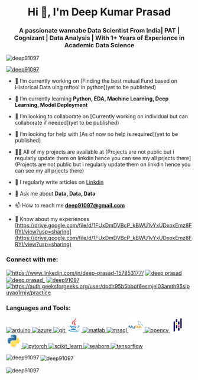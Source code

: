 <h1 align="center">Hi 👋, I'm Deep Kumar Prasad</h1>
<h3 align="center">A passionate wannabe Data Scientist From India| PAT | Cognizant | Data Analysis | With 1+ Years of Experience in Academic Data Science</h3>

<p align="left"> <img src="https://komarev.com/ghpvc/?username=deep91097&label=Profile%20views&color=0e75b6&style=flat" alt="deep91097" /> </p>

<p align="left"> <a href="https://github.com/ryo-ma/github-profile-trophy"><img src="https://github-profile-trophy.vercel.app/?username=deep91097" alt="deep91097" /></a> </p>

- 🔭 I’m currently working on [Finding the best mutual Fund based on Historical Data uing mftool in python](yet to be published)

- 🌱 I’m currently learning **Python, EDA, Machine Learning, Deep Learning, Model Deployment**

- 👯 I’m looking to collaborate on [Currently working on individual but can collaborate if needed](yet to be published)

- 🤝 I’m looking for help with [As of now no help is required](yet to be published)

- 👨‍💻 All of my projects are available at [Projects are not public but i regularly update them on linkdin hence you can see my all prjects there](Projects are not public but i regularly update them on linkdin hence you can see my all prjects there)

- 📝 I regularly write articles on [Linkdin](Linkdin)

- 💬 Ask me about **Data, Data, Data**

- 📫 How to reach me **deep91097@gmail.com**

- 📄 Know about my experiences [https://drive.google.com/file/d/1FUxDmDVBcP_kBWU1vYxUDxoxEmz8FRYI/view?usp=sharing](https://drive.google.com/file/d/1FUxDmDVBcP_kBWU1vYxUDxoxEmz8FRYI/view?usp=sharing)

<h3 align="left">Connect with me:</h3>
<p align="left">
<a href="https://linkedin.com/in/https://www.linkedin.com/in/deep-prasad-157853177/" target="blank"><img align="center" src="https://raw.githubusercontent.com/rahuldkjain/github-profile-readme-generator/master/src/images/icons/Social/linked-in-alt.svg" alt="https://www.linkedin.com/in/deep-prasad-157853177/" height="30" width="40" /></a>
<a href="https://fb.com/deep prasad" target="blank"><img align="center" src="https://raw.githubusercontent.com/rahuldkjain/github-profile-readme-generator/master/src/images/icons/Social/facebook.svg" alt="deep prasad" height="30" width="40" /></a>
<a href="https://instagram.com/deep.prasad_" target="blank"><img align="center" src="https://raw.githubusercontent.com/rahuldkjain/github-profile-readme-generator/master/src/images/icons/Social/instagram.svg" alt="deep.prasad_" height="30" width="40" /></a>
<a href="https://www.leetcode.com/deep91097" target="blank"><img align="center" src="https://raw.githubusercontent.com/rahuldkjain/github-profile-readme-generator/master/src/images/icons/Social/leet-code.svg" alt="deep91097" height="30" width="40" /></a>
<a href="https://auth.geeksforgeeks.org/user/https://auth.geeksforgeeks.org/user/dpdir95b5bbof6esmjel03amth95sipuyao1rnjy/practice" target="blank"><img align="center" src="https://raw.githubusercontent.com/rahuldkjain/github-profile-readme-generator/master/src/images/icons/Social/geeks-for-geeks.svg" alt="https://auth.geeksforgeeks.org/user/dpdir95b5bbof6esmjel03amth95sipuyao1rnjy/practice" height="30" width="40" /></a>
</p>

<h3 align="left">Languages and Tools:</h3>
<p align="left"> <a href="https://www.arduino.cc/" target="_blank" rel="noreferrer"> <img src="https://cdn.worldvectorlogo.com/logos/arduino-1.svg" alt="arduino" width="40" height="40"/> </a> <a href="https://azure.microsoft.com/en-in/" target="_blank" rel="noreferrer"> <img src="https://www.vectorlogo.zone/logos/microsoft_azure/microsoft_azure-icon.svg" alt="azure" width="40" height="40"/> </a> <a href="https://git-scm.com/" target="_blank" rel="noreferrer"> <img src="https://www.vectorlogo.zone/logos/git-scm/git-scm-icon.svg" alt="git" width="40" height="40"/> </a> <a href="https://www.java.com" target="_blank" rel="noreferrer"> <img src="https://raw.githubusercontent.com/devicons/devicon/master/icons/java/java-original.svg" alt="java" width="40" height="40"/> </a> <a href="https://www.mathworks.com/" target="_blank" rel="noreferrer"> <img src="https://upload.wikimedia.org/wikipedia/commons/2/21/Matlab_Logo.png" alt="matlab" width="40" height="40"/> </a> <a href="https://www.microsoft.com/en-us/sql-server" target="_blank" rel="noreferrer"> <img src="https://www.svgrepo.com/show/303229/microsoft-sql-server-logo.svg" alt="mssql" width="40" height="40"/> </a> <a href="https://www.mysql.com/" target="_blank" rel="noreferrer"> <img src="https://raw.githubusercontent.com/devicons/devicon/master/icons/mysql/mysql-original-wordmark.svg" alt="mysql" width="40" height="40"/> </a> <a href="https://opencv.org/" target="_blank" rel="noreferrer"> <img src="https://www.vectorlogo.zone/logos/opencv/opencv-icon.svg" alt="opencv" width="40" height="40"/> </a> <a href="https://pandas.pydata.org/" target="_blank" rel="noreferrer"> <img src="https://raw.githubusercontent.com/devicons/devicon/2ae2a900d2f041da66e950e4d48052658d850630/icons/pandas/pandas-original.svg" alt="pandas" width="40" height="40"/> </a> <a href="https://www.python.org" target="_blank" rel="noreferrer"> <img src="https://raw.githubusercontent.com/devicons/devicon/master/icons/python/python-original.svg" alt="python" width="40" height="40"/> </a> <a href="https://pytorch.org/" target="_blank" rel="noreferrer"> <img src="https://www.vectorlogo.zone/logos/pytorch/pytorch-icon.svg" alt="pytorch" width="40" height="40"/> </a> <a href="https://scikit-learn.org/" target="_blank" rel="noreferrer"> <img src="https://upload.wikimedia.org/wikipedia/commons/0/05/Scikit_learn_logo_small.svg" alt="scikit_learn" width="40" height="40"/> </a> <a href="https://seaborn.pydata.org/" target="_blank" rel="noreferrer"> <img src="https://seaborn.pydata.org/_images/logo-mark-lightbg.svg" alt="seaborn" width="40" height="40"/> </a> <a href="https://www.tensorflow.org" target="_blank" rel="noreferrer"> <img src="https://www.vectorlogo.zone/logos/tensorflow/tensorflow-icon.svg" alt="tensorflow" width="40" height="40"/> </a> </p>

<p><img align="left" src="https://github-readme-stats.vercel.app/api/top-langs?username=deep91097&show_icons=true&locale=en&layout=compact" alt="deep91097" /></p>

<p>&nbsp;<img align="center" src="https://github-readme-stats.vercel.app/api?username=deep91097&show_icons=true&locale=en" alt="deep91097" /></p>

<p><img align="center" src="https://github-readme-streak-stats.herokuapp.com/?user=deep91097&" alt="deep91097" /></p>
